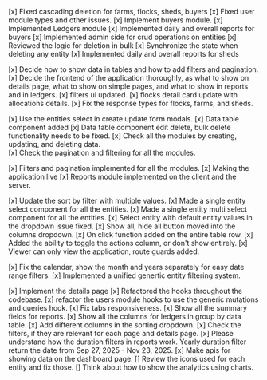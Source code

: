 [x] Fixed cascading deletion for farms, flocks, sheds, buyers
[x] Fixed user module types and other issues.
[x] Implement buyers module.
[x] Implemented Ledgers module
[x] Implemented daily and overall reports for buyers
[x] Implemented admin side for crud operations on entities
[x] Reviewed the logic for deletion in bulk
[x] Synchronize the state when deleting any entity
[x] Implemented daily and overall reports for sheds

[x] Decide how to show data in tables and how to add filters and pagination.
[x] Decide the frontend of the application thoroughly, as what to show on details page, what to show on simple pages, and what to show in reports and in ledgers.
[x] filters ui updated.
[x] flocks detail card update with allocations details.
[x] Fix the response types for flocks, farms, and sheds.

[x] Use the entities select in create update form modals.
[x] Data table component added
[x] Data table component edit delete, bulk delete functionality needs to be fixed.
[x] Check all the modules by creating, updating, and deleting data.  
[x] Check the pagination and filtering for all the modules.

[x] Filters and pagination implemented for all the modules.
[x] Making the application live
[x] Reports module implemented on the client and the server.

[x] Update the sort by filter with multiple values.
[x] Made a single entity select component for all the entities.
[x] Made a single entity multi select component for all the entities.
[x] Select entity with default entity values in the dropdown issue fixed.
[x] Show all, hide all button moved into the columns dropdown.
[x] On click function added on the entire table row.
[x] Added the ability to toggle the actions column, or don't show entirely.
[x] Viewer can only view the application, route guards added.

[x] Fix the calendar, show the month and years separately for easy date range filters.
[x] Implemented a unified genertic entity filtering system.

[x] Implement the details page
[x] Refactored the hooks throughout the codebase.
[x] refactor the users module hooks to use the generic mutations and queries hook.
[x] Fix tabs responsiveness.
[x] Show all the summary fields for reports.
[x] Show all the columns for ledgers in group by data table.
[x] Add different columns in the sorting dropdown.
[x] Check the filters, if they are relevant for each page and details page.
[x] Please understand how the duration filters in reports work. Yearly duration filter return the date from Sep 27, 2025 - Nov 23, 2025.
[x] Make apis for showing data on the dashboard page.
[] Review the icons used for each entity and fix those.
[] Think about how to show the analytics using charts.
